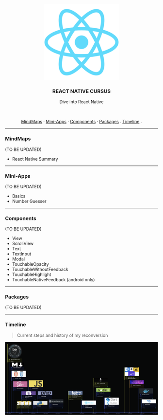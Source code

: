 <!-- PROJECT LOGO -->
<br />
<p align="center">
  <a href="">
    <img src="https://github.com/devicons/devicon/blob/master/icons/react/react-original.svg" alt="Logo" width="250" height=250">
  </a>

<h3 align="center">REACT NATIVE CURSUS</h3>

<p align="center">
    Dive into React Native
</p>
<p align="center">
    <br />
    <br />
    <a href="#mindmaps">MindMaps</a>
    ·   
    <a href="#mini-apps">Mini-Apps</a>
    ·
    <a href="#components">Components</a>
    ·
    <a href="#packages">Packages</a>
    .
    <a href="#timeline">Timeline</a>
    .
</p>

---

### MindMaps

(TO BE UPDATED)

*   React Native Summary

---

### Mini-Apps

(TO BE UPDATED)

*   Basics
*   Number Guesser

---

### Components

(TO BE UPDATED)

*   View
*   ScrollView
*   Text
*   TextInput
*   Modal
*   TouchableOpacity
*   TouchableWithoutFeedback
*   TouchableHighlight
*   TouchableNativeFeedback (android only)

---

### Packages 

(TO BE UPDATED)

---

### Timeline
> Current steps and history of my reconversion

![Timeline](https://github.com/nicode-io/nicode-io/blob/master/images/Timeline.png)
